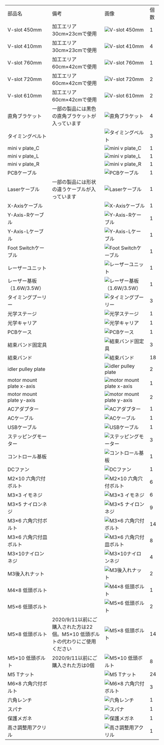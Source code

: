 <table class="packing-list">
<tbody>
<tr>
<td>部品名</td>
<td>備考</td>
<td class="packing-img">画像</td>
<td>個数</td>
</tr>
<tr>
<td>V-slot 450mm</td>
<td>加工エリア30cm×23cmで使用</td>
<td><img src="./images/13/1.jpg" alt="V-slot 450mm"></td>
<td>1</td>
</tr>
<tr>
<td>V-slot 410mm</td>
<td>加工エリア30cm×23cmで使用</td>
<td><img src="./images/13/2.jpg" alt="V-slot 410mm"></td>
<td>4</td>
</tr>
<tr>
<td>V-slot 760mm</td>
<td>加工エリア60cm×42cmで使用</td>
<td><img src="./images/13/51.jpg" alt="V-slot 760mm"></td>
<td>1</td>
</tr>
<tr>
<td>V-slot 720mm</td>
<td>加工エリア60cm×42cmで使用</td>
<td><img src="./images/13/52.jpg" alt="V-slot 720mm"></td>
<td>2</td>
</tr>
<tr>
<td>V-slot 610mm</td>
<td>加工エリア60cm×42cmで使用</td>
<td><img src="./images/13/53.jpg" alt="V-slot 610mm"></td>
<td>2</td>
</tr>
<tr>
<td>直角ブラケット</td>
<td>一部の製品には黒色の直角ブラケットが入っています</td>
<td><img src="./images/04/p4-11.jpg" alt="直角ブラケット"></td>
<td>4</td>
</tr>
<tr>
<td>タイミングベルト</td>
<td></td>
<td><img src="./images/13/8.jpg" alt="タイミングベルト"></td>
<td>3</td>
</tr>
<tr>
<td>mini v plate_C</td>
<td></td>
<td><img src="./images/13/10.jpg" alt="mini v plate_C"></td>
<td>1</td>
</tr>
<tr>
<td>mini v plate_L</td>
<td></td>
<td><img src="./images/13/11.jpg" alt="mini v plate_L"></td>
<td>1</td>
</tr>
<tr>
<td>mini v plate_R</td>
<td></td>
<td><img src="./images/13/12.jpg" alt="mini v plate_R"></td>
<td>1</td>
</tr>
<tr>
<td>PCBケーブル</td>
<td></td>
<td><img src="./images/06/p6-9.jpg" alt="PCBケーブル"></td>
<td>1</td>
</tr>
<tr>
<td>Laserケーブル</td>
<td>一部の製品には形状の違うケーブルが入っています</td>
<td><img src="./images/06/p6-10.jpg" alt="Laserケーブル"></td>
<td>1</td>
</tr>
<tr>
<td>X-Axisケーブル</td>
<td></td>
<td><img src="./images/06/p6-11.jpg" alt="X-Axisケーブル"></td>
<td>1</td>
</tr>
<tr>
<td>Y-Axis-Rケーブル</td>
<td></td>
<td><img src="./images/06/p6-12.jpg" alt="Y-Axis-Rケーブル"></td>
<td>1</td>
</tr>
<tr>
<td>Y-Axis-Lケーブル</td>
<td></td>
<td><img src="./images/06/p6-13.jpg" alt="Y-Axis-Lケーブル"></td>
<td>1</td>
</tr>
<tr>
<td>Foot Switchケーブル</td>
<td></td>
<td><img src="./images/06/p6-14.jpg" alt="Foot Switchケーブル"></td>
<td>1</td>
</tr>
<tr>
<td>レーザーユニット</td>
<td></td>
<td><img src="./images/13/19.jpg" alt="レーザーユニット"></td>
<td>1</td>
</tr>
<tr>
<td>レーザー基板 （1.6W/3.5W）</td>
<td></td>
<td><img src="./images/05/p5-7.jpg" alt="レーザー基板 （1.6W/3.5W）"></td>
<td>1</td>
</tr>
<tr>
<td>タイミングプーリー</td>
<td></td>
<td><img src="./images/13/20.jpg" alt="タイミングプーリー"></td>
<td>3</td>
</tr>
<tr>
<td>光学ステージ</td>
<td></td>
<td><img src="./images/13/21.jpg" alt="光学ステージ"></td>
<td>1</td>
</tr>
<tr>
<td>光学キャリア</td>
<td></td>
<td><img src="./images/13/22.jpg" alt="光学キャリア"></td>
<td>1</td>
</tr>
<tr>
<td>PCBケース</td>
<td></td>
<td><img src="./images/13/23.jpg" alt="PCBケース"></td>
<td>1</td>
</tr>
<tr>
<td>結束バンド固定具</td>
<td></td>
<td><img src="./images/13/24.jpg" alt="結束バンド固定具"></td>
<td>3</td>
</tr>
<tr>
<td>結束バンド</td>
<td></td>
<td><img src="./images/13/25.jpg" alt="結束バンド"></td>
<td>18</td>
</tr>
<tr>
<td>idler pulley plate</td>
<td></td>
<td><img src="./images/13/26.jpg" alt="idler pulley plate"></td>
<td>2</td>
</tr>
<tr>
<td>motor mount plate x-axis</td>
<td></td>
<td><img src="./images/13/27.jpg" alt="motor mount plate x-axis"></td>
<td>1</td>
</tr>
<tr>
<td>motor mount plate y-axis</td>
<td></td>
<td><img src="./images/13/28.jpg" alt="motor mount plate y-axis"></td>
<td>2</td>
</tr>
<tr>
<td>ACアダプター</td>
<td></td>
<td><img src="./images/13/29.jpg" alt="ACアダプター"></td>
<td>1</td>
</tr>
<tr>
<td>ACケーブル</td>
<td></td>
<td><img src="./images/13/30.jpg" alt="ACケーブル"></td>
<td>1</td>
</tr>
<tr>
<td>USBケーブル</td>
<td></td>
<td><img src="./images/13/31.jpg" alt="USBケーブル"></td>
<td>1</td>
</tr>
<tr>
<td>ステッピングモーター</td>
<td></td>
<td><img src="./images/13/32.jpg" alt="ステッピングモーター"></td>
<td>3</td>
</tr>
<tr>
<td>コントロール基板</td>
<td></td>
<td><img src="./images/13/33.jpg" alt="コントロール基板"></td>
<td>1</td>
</tr>
<tr>
<td>DCファン</td>
<td></td>
<td><img src="./images/13/34.jpg" alt="DCファン"></td>
<td>1</td>
</tr>
<tr>
<td>M2&times;10 六角穴付ボルト</td>
<td></td>
<td><img src="./images/13/35.jpg" alt="M2&times;10 六角穴付ボルト"></td>
<td>6</td>
</tr>
<tr>
<td>M3&times;3 イモネジ</td>
<td></td>
<td><img src="./images/13/36.jpg" alt="M3&times;3 イモネジ"></td>
<td>6</td>
</tr>
<tr>
<td>M3&times;5 ナイロンネジ</td>
<td></td>
<td><img src="./images/13/37.jpg" alt="M3&times;5 ナイロンネジ"></td>
<td>9</td>
</tr>
<tr>
<td>M3&times;6 六角穴付ボルト</td>
<td></td>
<td><img src="./images/13/38.jpg" alt="M3&times;6 六角穴付ボルト"></td>
<td>14</td>
</tr>
<tr>
<td>M3&times;6 六角穴付皿ボルト</td>
<td></td>
<td><img src="./images/13/39.jpg" alt="M3&times;6 六角穴付皿ボルト"></td>
<td>8</td>
</tr>
<tr>
<td>M3&times;10ナイロンネジ</td>
<td></td>
<td><img src="./images/08/p8-4.jpg" alt="M3&times;10ナイロンネジ"></td>
<td>4</td>
</tr>
<tr>
<td>M3後入れナット</td>
<td></td>
<td><img src="./images/13/41.jpg" alt="M3後入れナット"></td>
<td>2</td>
</tr>
<tr>
<td>M4&times;8 低頭ボルト</td>
<td></td>
<td><img src="./images/13/42.jpg" alt="M4&times;8 低頭ボルト"></td>
<td>1</td>
</tr>
<tr>
<td>M5&times;6 低頭ボルト</td>
<td></td>
<td><img src="./images/13/44.jpg" alt="M5&times;6 低頭ボルト"></td>
<td>2</td>
</tr>
<tr>
<td>M5&times;8 低頭ボルト</td>
<td>2020/9/11以前にご購入された方は22個。M5&times;10 低頭ボルトの代わりにご使用ください</td>
<td><img src="./images/13/45.jpg" alt="M5&times;8 低頭ボルト"></td>
<td>14</td>
</tr>
    <tr>
        <td>M5&times;10 低頭ボルト</td>
        <td>2020/9/11以前にご購入された方は0個</td>
        <td><img src="./images/13/55.jpg" alt="M5&times;10 低頭ボルト"></td>
        <td>8</td>
    </tr>
<tr>
<td>M5 Tナット</td>
<td></td>
<td><img src="./images/13/46.jpg" alt="M5 Tナット"></td>
<td>24</td>
</tr>
<tr>
<td>M6&times;8 六角穴付ボルト</td>
<td></td>
<td><img src="./images/13/47.jpg" alt="M6&times;8 六角穴付ボルト"></td>
<td>3</td>
</tr>
<tr>
<td>六角レンチ</td>
<td></td>
<td><img src="./images/13/48.jpg" alt="六角レンチ"></td>
<td>1</td>
</tr>
<tr>
<td>スパナ</td>
<td></td>
<td><img src="./images/13/49.jpg" alt="スパナ"></td>
<td>1</td>
</tr>
<tr>
<td>保護メガネ</td>
<td></td>
<td><img src="./images/13/50.jpg" alt="保護メガネ"></td>
<td>1</td>
</tr>
<tr>
<td>高さ調整用アクリル</td>
<td></td>
<td><img src="./images/13/54.jpg" alt="高さ調整用アクリル"></td>
<td>1</td>
</tr>
</tbody>
</table>
